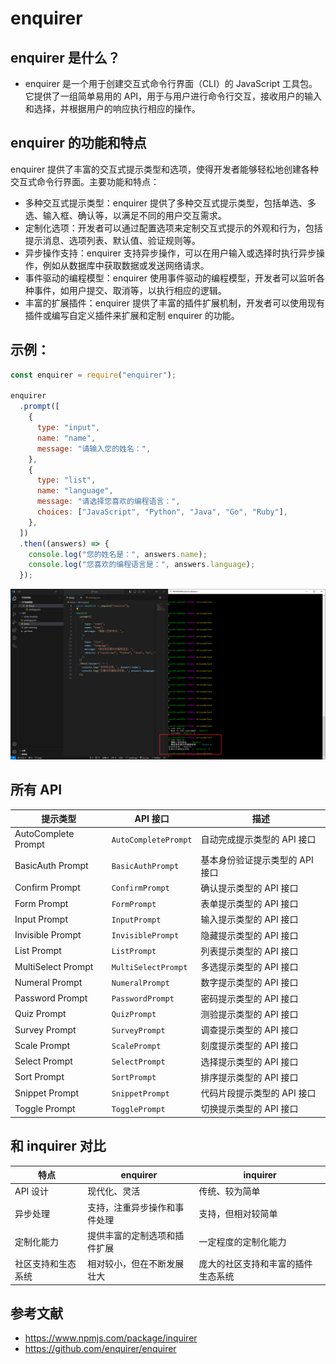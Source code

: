 # enquirer

## enquirer 是什么？

- enquirer 是一个用于创建交互式命令行界面（CLI）的 JavaScript 工具包。它提供了一组简单易用的 API，用于与用户进行命令行交互，接收用户的输入和选择，并根据用户的响应执行相应的操作。

## enquirer 的功能和特点

enquirer 提供了丰富的交互式提示类型和选项，使得开发者能够轻松地创建各种交互式命令行界面。主要功能和特点：

- 多种交互式提示类型：enquirer 提供了多种交互式提示类型，包括单选、多选、输入框、确认等，以满足不同的用户交互需求。
- 定制化选项：开发者可以通过配置选项来定制交互式提示的外观和行为，包括提示消息、选项列表、默认值、验证规则等。
- 异步操作支持：enquirer 支持异步操作，可以在用户输入或选择时执行异步操作，例如从数据库中获取数据或发送网络请求。
- 事件驱动的编程模型：enquirer 使用事件驱动的编程模型，开发者可以监听各种事件，如用户提交、取消等，以执行相应的逻辑。
- 丰富的扩展插件：enquirer 提供了丰富的插件扩展机制，开发者可以使用现有插件或编写自定义插件来扩展和定制 enquirer 的功能。

## 示例：

```javascript
const enquirer = require("enquirer");

enquirer
  .prompt([
    {
      type: "input",
      name: "name",
      message: "请输入您的姓名：",
    },
    {
      type: "list",
      name: "language",
      message: "请选择您喜欢的编程语言：",
      choices: ["JavaScript", "Python", "Java", "Go", "Ruby"],
    },
  ])
  .then((answers) => {
    console.log("您的姓名是：", answers.name);
    console.log("您喜欢的编程语言是：", answers.language);
  });
```

![enquirer](./imgs/enquirer.png)

## 所有 API

| 提示类型            | API 接口             | 描述                            |
| ------------------- | -------------------- | ------------------------------- |
| AutoComplete Prompt | `AutoCompletePrompt` | 自动完成提示类型的 API 接口     |
| BasicAuth Prompt    | `BasicAuthPrompt`    | 基本身份验证提示类型的 API 接口 |
| Confirm Prompt      | `ConfirmPrompt`      | 确认提示类型的 API 接口         |
| Form Prompt         | `FormPrompt`         | 表单提示类型的 API 接口         |
| Input Prompt        | `InputPrompt`        | 输入提示类型的 API 接口         |
| Invisible Prompt    | `InvisiblePrompt`    | 隐藏提示类型的 API 接口         |
| List Prompt         | `ListPrompt`         | 列表提示类型的 API 接口         |
| MultiSelect Prompt  | `MultiSelectPrompt`  | 多选提示类型的 API 接口         |
| Numeral Prompt      | `NumeralPrompt`      | 数字提示类型的 API 接口         |
| Password Prompt     | `PasswordPrompt`     | 密码提示类型的 API 接口         |
| Quiz Prompt         | `QuizPrompt`         | 测验提示类型的 API 接口         |
| Survey Prompt       | `SurveyPrompt`       | 调查提示类型的 API 接口         |
| Scale Prompt        | `ScalePrompt`        | 刻度提示类型的 API 接口         |
| Select Prompt       | `SelectPrompt`       | 选择提示类型的 API 接口         |
| Sort Prompt         | `SortPrompt`         | 排序提示类型的 API 接口         |
| Snippet Prompt      | `SnippetPrompt`      | 代码片段提示类型的 API 接口     |
| Toggle Prompt       | `TogglePrompt`       | 切换提示类型的 API 接口         |

## 和 inquirer 对比

| 特点               | enquirer                     | inquirer                           |
| ------------------ | ---------------------------- | ---------------------------------- |
| API 设计           | 现代化、灵活                 | 传统、较为简单                     |
| 异步处理           | 支持，注重异步操作和事件处理 | 支持，但相对较简单                 |
| 定制化能力         | 提供丰富的定制选项和插件扩展 | 一定程度的定制化能力               |
| 社区支持和生态系统 | 相对较小，但在不断发展壮大   | 庞大的社区支持和丰富的插件生态系统 |

## 参考文献

- https://www.npmjs.com/package/inquirer
- https://github.com/enquirer/enquirer
